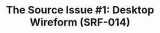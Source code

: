 ---
ee_id_thing: '4111'
site: '1'
type: '2'
inv_num: 2013-117
url: 2013-117-the-source-desktop-wireform
title: 'The Source Issue #1: Desktop Wireform (SRF-014)'
year: '2013'
display_year: '2013'
medium: Zine
dims: 11 x 8.5
pitch: Source code for “Desktop Wireform” sculpture printed on archival inks and paper,
  footnoted with artist txt, writing, poetry, whatevz, etc, etc, etc,,,,,,,
ps: ''
live_url: ''
related: |-
  [109] [2011-102-hello-world] 2011-102 Hello World
  [111] [2011-103-hello-world] 2011-103 Hello World
  [117] [2011-099-hello-world] 2011-099 Hello World
  [149] [2010-081-hello-world] 2010-081 Hello World
youtube: ''
related_code: https://github.com/coryarcangel/Desktop-Wireform
imgs: the-source-desktop-wireform-2013-117-detail-01-ih.jpg
subheading: ''
download: the-source-desktop-wireform-2013-117-digital-master-ih.pdf
add_credit: ''
commission: Creative Capital
layout: things-i-made
---